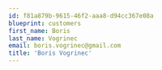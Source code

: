 ```yaml
---
id: f81a879b-9615-46f2-aaa8-d94cc367e08a
blueprint: customers
first_name: Boris
last_name: Vogrinec
email: boris.vogrinec@gmail.com
title: 'Boris Vogrinec'
---
```

